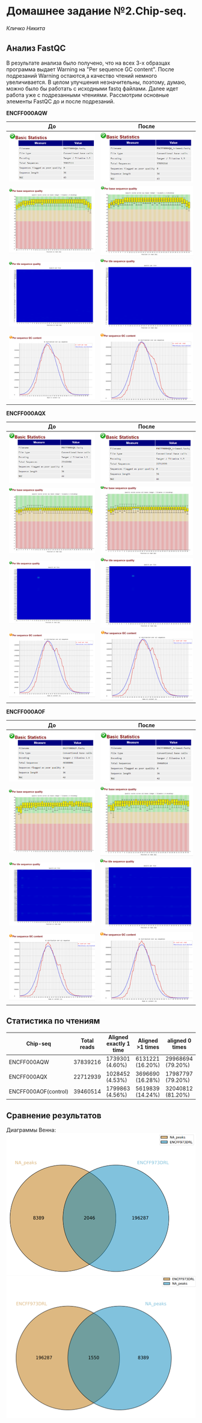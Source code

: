 # Домашнее задание №2.Chip-seq.

###### Кличко Никита

## Анализ FastQC

В результате анализа было получено, что на всех 3-х образцах программа выдает Warning на "Per sequence GC content". После подрезаний Warning остаются,а качество чтений немного увеличивается. В целом улучшения незначительны, поэтому, думаю, можно было бы работать с исходными fastq файлами. Далее идет работа уже с подрезанными чтениями.
Рассмотрим основные элементы FastQC до и после подрезаний. 

**ENCFF000AQW**

| До| После | 
--- | ---  
![](https://github.com/NikitaKlichko/hse_hw2_chip/blob/main/imgs/Aqw_stat.PNG) | ![](https://github.com/NikitaKlichko/hse_hw2_chip/blob/main/imgs/Aqw_trim_stat.PNG) |
![](https://github.com/NikitaKlichko/hse_hw2_chip/blob/main/imgs/aqw_seq.PNG) | ![](https://github.com/NikitaKlichko/hse_hw2_chip/blob/main/imgs/aqw_trim_seq.PNG) | 
![](https://github.com/NikitaKlichko/hse_hw2_chip/blob/main/imgs/aqw_tile.PNG) | ![](https://github.com/NikitaKlichko/hse_hw2_chip/blob/main/imgs/aqw_trim_tile.PNG) | 
![](https://github.com/NikitaKlichko/hse_hw2_chip/blob/main/imgs/aqw_gc.PNG) | ![](https://github.com/NikitaKlichko/hse_hw2_chip/blob/main/imgs/aqw_trim_gc.PNG) | 

**ENCFF000AQX** 

| До| После | 
--- | ---  
![](https://github.com/NikitaKlichko/hse_hw2_chip/blob/main/imgs/aqx_stat.PNG) | ![](https://github.com/NikitaKlichko/hse_hw2_chip/blob/main/imgs/aqx_trim_stat.PNG) |
![](https://github.com/NikitaKlichko/hse_hw2_chip/blob/main/imgs/aqx_seq.PNG) | ![](https://github.com/NikitaKlichko/hse_hw2_chip/blob/main/imgs/aqx_trim_seq.PNG) | 
![](https://github.com/NikitaKlichko/hse_hw2_chip/blob/main/imgs/aqx_tile.PNG) | ![](https://github.com/NikitaKlichko/hse_hw2_chip/blob/main/imgs/aqx_trim_tile.PNG) | 
![](https://github.com/NikitaKlichko/hse_hw2_chip/blob/main/imgs/aqx_gc.PNG) | ![](https://github.com/NikitaKlichko/hse_hw2_chip/blob/main/imgs/aqx_trim_gc.PNG) | 

**ENCFF000AOF** 

| До| После | 
--- | ---  
![](https://github.com/NikitaKlichko/hse_hw2_chip/blob/main/imgs/aof_stat.PNG) | ![](https://github.com/NikitaKlichko/hse_hw2_chip/blob/main/imgs/aof_trim_stat.PNG) |
![](https://github.com/NikitaKlichko/hse_hw2_chip/blob/main/imgs/aof_seq.PNG) | ![](https://github.com/NikitaKlichko/hse_hw2_chip/blob/main/imgs/aof_trim_seq.PNG) | 
![](https://github.com/NikitaKlichko/hse_hw2_chip/blob/main/imgs/aof_tile.PNG) | ![](https://github.com/NikitaKlichko/hse_hw2_chip/blob/main/imgs/aof_trim_tile.PNG) | 
![](https://github.com/NikitaKlichko/hse_hw2_chip/blob/main/imgs/aof_gc.PNG) | ![](https://github.com/NikitaKlichko/hse_hw2_chip/blob/main/imgs/aof_trim_gc.PNG) | 
 
 ## Статистика по чтениям
 
 | Chip-seq| Total reads | Aligned exactly 1 time| Aligned >1 times | aligned 0 times |
--- | --- | --- | --- | --- 
ENCFF000AQW | 37839216 | 1739301 (4.60%) | 6131221 (16.20%) | 29968694 (79.20%) | 
ENCFF000AQX | 22712939 | 1028452 (4.53%) | 3696690 (16.28%)	 | 17987797 (79.20%) |  
ENCFF000AOF(control) | 	39460514 | 1799863 (4.56%) | 5619839 (14.24%)	 | 32040812 (81.20%) | 

## Сравнение результатов 
Диаграммы Венна:
![](https://github.com/NikitaKlichko/hse_hw2_chip/blob/main/imgs/venn1.PNG) ![](https://github.com/NikitaKlichko/hse_hw2_chip/blob/main/imgs/venn2.PNG)
